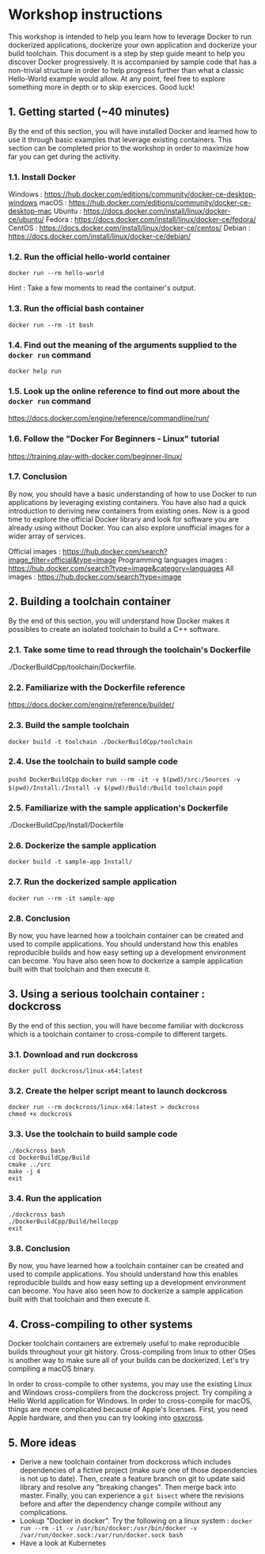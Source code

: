 # Workshop instructions

This workshop is intended to help you learn how to leverage Docker to run dockerized applications, dockerize your own application and dockerize your build toolchain. This document is a step by step guide meant to help you discover Docker progressively. It is accompanied by sample code that has a non-trivial structure in order to help progress further than what a classic Hello-World example would allow. At any point, feel free to explore something more in depth or to skip exercices. Good luck!


## 1. Getting started (~40 minutes)

By the end of this section, you will have installed Docker and learned how to use it through basic examples that leverage existing containers. This section can be completed prior to the workshop in order to maximize how far you can get during the activity.


### 1.1. Install Docker

Windows : https://hub.docker.com/editions/community/docker-ce-desktop-windows
macOS : https://hub.docker.com/editions/community/docker-ce-desktop-mac
Ubuntu : https://docs.docker.com/install/linux/docker-ce/ubuntu/
Fedora : https://docs.docker.com/install/linux/docker-ce/fedora/
CentOS : https://docs.docker.com/install/linux/docker-ce/centos/
Debian : https://docs.docker.com/install/linux/docker-ce/debian/


### 1.2. Run the official hello-world container

`docker run --rm hello-world`

Hint : Take a few moments to read the container's output.


### 1.3. Run the official bash container

`docker run --rm -it bash`


### 1.4. Find out the meaning of the arguments supplied to the `docker run` command

`docker help run`


### 1.5. Look up the online reference to find out more about the `docker run` command

https://docs.docker.com/engine/reference/commandline/run/


### 1.6. Follow the "Docker For Beginners - Linux" tutorial

https://training.play-with-docker.com/beginner-linux/


### 1.7. Conclusion

By now, you should have a basic understanding of how to use Docker to run applications by leveraging existing containers. You have also had a quick introduction to deriving new containers from existing ones. Now is a good time to explore the official Docker library and look for software you are already using without Docker. You can also explore unofficial images for a wider array of services.

Official images : https://hub.docker.com/search?image_filter=official&type=image
Programming languages images : https://hub.docker.com/search?type=image&category=languages
All images : https://hub.docker.com/search?type=image


## 2. Building a toolchain container

By the end of this section, you will understand how Docker makes it possibles to create an isolated toolchain to build a C++ software.


### 2.1. Take some time to read through the toolchain's Dockerfile

./DockerBuildCpp/toolchain/Dockerfile.


### 2.2. Familiarize with the Dockerfile reference

https://docs.docker.com/engine/reference/builder/


### 2.3. Build the sample toolchain

`docker build -t toolchain ./DockerBuildCpp/toolchain`


### 2.4. Use the toolchain to build sample code

`pushd DockerBuildCpp`
`docker run --rm -it -v $(pwd)/src:/Sources -v $(pwd)/Install:/Install -v $(pwd)/Build:/Build toolchain`
`popd`


### 2.5. Familiarize with the sample application's Dockerfile

./DockerBuildCpp/Install/Dockerfile


### 2.6. Dockerize the sample application

`docker build -t sample-app Install/`


### 2.7. Run the dockerized sample application

`docker run --rm -it sample-app`


### 2.8. Conclusion

By now, you have learned how a toolchain container can be created and used to compile applications. You should understand how this enables reproducible builds and how easy setting up a development environment can become. You have also seen how to dockerize a sample application built with that toolchain and then execute it.


## 3. Using a serious toolchain container : dockcross

By the end of this section, you will have become familiar with dockcross which is a toolchain container to cross-compile to different targets.


### 3.1. Download and run dockcross

`docker pull dockcross/linux-x64:latest`


### 3.2. Create the helper script meant to launch dockcross

```
docker run --rm dockcross/linux-x64:latest > dockcross
chmod +x dockcross
```


### 3.3. Use the toolchain to build sample code

```
./dockcross bash
cd DockerBuildCpp/Build
cmake ../src
make -j 4
exit
```


### 3.4. Run the application

```
./dockcross bash
./DockerBuildCpp/Build/hellocpp
exit
```


### 3.8. Conclusion

By now, you have learned how a toolchain container can be created and used to compile applications. You should understand how this enables reproducible builds and how easy setting up a development environment can become. You have also seen how to dockerize a sample application built with that toolchain and then execute it.


## 4. Cross-compiling to other systems

Docker toolchain containers are extremely useful to make reproducible builds throughout your git history. Cross-compiling from linux to other OSes is another way to make sure all of your builds can be dockerized. Let's try compiling a macOS binary.

In order to cross-compile to other systems, you may use the existing Linux and Windows cross-compilers from the dockcross project. Try compiling a Hello World application for Windows. In order to cross-compile for macOS, things are more complicated because of Apple's licenses. First, you need Apple hardware, and then you can try looking into [osxcross](https://github.com/tpoechtrager/osxcross.git).

## 5. More ideas

* Derive a new toolchain container from dockcross which includes dependencies of a fictive project (make sure one of those dependencies is not up to date). Then, create a feature branch on git to update said library and resolve any "breaking changes". Then merge back into master. Finally, you can experience a `git bisect` where the revisions before and after the dependency change compile without any complications.
* Lookup "Docker in docker". Try the following on a linux system : `docker run --rm -it -v /usr/bin/docker:/usr/bin/docker -v /var/run/docker.sock:/var/run/docker.sock bash`
* Have a look at Kubernetes
